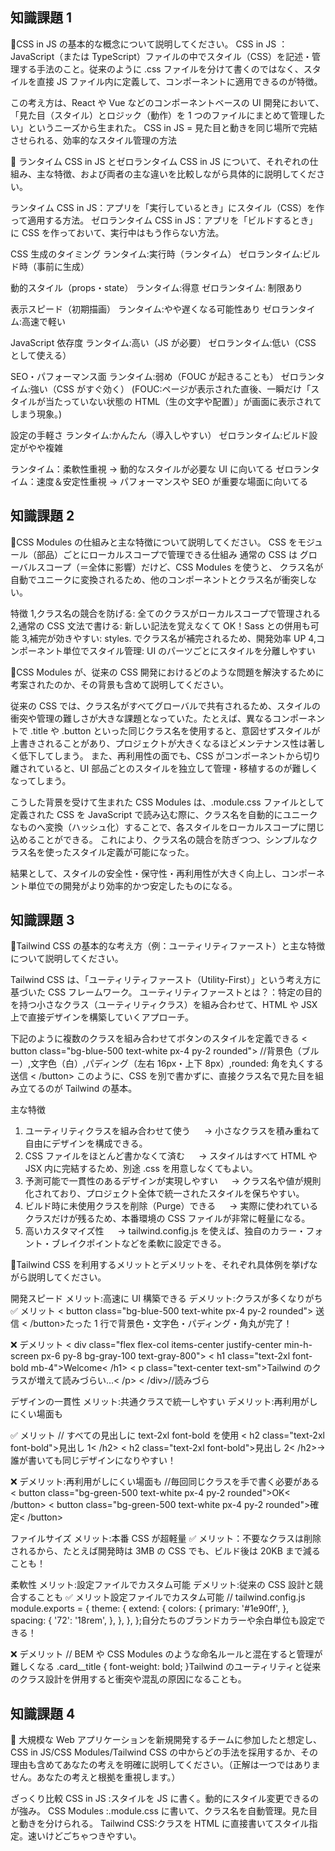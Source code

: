 ## 知識課題 1

🔵CSS in JS の基本的な概念について説明してください。
CSS in JS ：JavaScript（または TypeScript）ファイルの中でスタイル（CSS）を記述・管理する手法のこと。従来のように .css ファイルを分けて書くのではなく、スタイルを直接 JS ファイル内に定義して、コンポーネントに適用できるのが特徴。

この考え方は、React や Vue などのコンポーネントベースの UI 開発において、
「見た目（スタイル）とロジック（動作）を 1 つのファイルにまとめて管理したい」というニーズから生まれた。
CSS in JS = 見た目と動きを同じ場所で完結させられる、効率的なスタイル管理の方法

🔵 ランタイム CSS in JS とゼロランタイム CSS in JS について、それぞれの仕組み、主な特徴、および両者の主な違いを比較しながら具体的に説明してください。

ランタイム CSS in JS：アプリを「実行しているとき」にスタイル（CSS）を作って適用する方法。
ゼロランタイム CSS in JS：アプリを「ビルドするとき」に CSS を作っておいて、実行中はもう作らない方法。

CSS 生成のタイミング
ランタイム:実行時（ランタイム）
ゼロランタイム:ビルド時（事前に生成）

動的スタイル（props・state）
ランタイム:得意
ゼロランタイム: 制限あり

表示スピード（初期描画）
ランタイム:やや遅くなる可能性あり
ゼロランタイム:高速で軽い

JavaScript 依存度
ランタイム:高い（JS が必要）
ゼロランタイム:低い（CSS として使える）

SEO・パフォーマンス面
ランタイム:弱め（FOUC が起きることも）
ゼロランタイム:強い（CSS がすぐ効く）
(FOUC:ページが表示された直後、一瞬だけ「スタイルが当たっていない状態の HTML（生の文字や配置）」が画面に表示されてしまう現象。)

設定の手軽さ
ランタイム:かんたん（導入しやすい）
ゼロランタイム:ビルド設定がやや複雑

ランタイム：柔軟性重視 → 動的なスタイルが必要な UI に向いてる
ゼロランタイム：速度＆安定性重視 → パフォーマンスや SEO が重要な場面に向いてる

## 知識課題 2

🔵CSS Modules の仕組みと主な特徴について説明してください。
CSS をモジュール（部品）ごとにローカルスコープで管理できる仕組み
通常の CSS は グローバルスコープ（＝全体に影響）だけど、CSS Modules を使うと、
クラス名が自動でユニークに変換されるため、他のコンポーネントとクラス名が衝突しない。

特徴
1,クラス名の競合を防げる: 全てのクラスがローカルスコープで管理される
2,通常の CSS 文法で書ける: 新しい記法を覚えなくて OK！Sass との併用も可能
3,補完が効きやすい: styles. でクラス名が補完されるため、開発効率 UP
4,コンポーネント単位でスタイル管理: UI のパーツごとにスタイルを分離しやすい

🔵CSS Modules が、従来の CSS 開発におけるどのような問題を解決するために考案されたのか、その背景も含めて説明してください。

従来の CSS では、クラス名がすべてグローバルで共有されるため、スタイルの衝突や管理の難しさが大きな課題となっていた。たとえば、異なるコンポーネントで .title や .button といった同じクラス名を使用すると、意図せずスタイルが上書きされることがあり、プロジェクトが大きくなるほどメンテナンス性は著しく低下してしまう。
また、再利用性の面でも、CSS がコンポーネントから切り離されていると、UI 部品ごとのスタイルを独立して管理・移植するのが難しくなってしまう。

こうした背景を受けて生まれた CSS Modules は、.module.css ファイルとして定義された CSS を JavaScript で読み込む際に、クラス名を自動的にユニークなものへ変換（ハッシュ化）することで、各スタイルをローカルスコープに閉じ込めることができる。
これにより、クラス名の競合を防ぎつつ、シンプルなクラス名を使ったスタイル定義が可能になった。

結果として、スタイルの安全性・保守性・再利用性が大きく向上し、コンポーネント単位での開発がより効率的かつ安定したものになる。

## 知識課題 3

🔵Tailwind CSS の基本的な考え方（例：ユーティリティファースト）と主な特徴について説明してください。

Tailwind CSS は、「ユーティリティファースト（Utility-First）」という考え方に基づいた CSS フレームワーク。
ユーティリティファーストとは？：特定の目的を持つ小さなクラス（ユーティリティクラス）を組み合わせて、HTML や JSX 上で直接デザインを構築していくアプローチ。

下記のように複数のクラスを組み合わせてボタンのスタイルを定義できる
< button class="bg-blue-500 text-white px-4 py-2 rounded">
//背景色（ブルー）,文字色（白）,パディング（左右 16px・上下 8px）,rounded: 角を丸くする
送信
< /button>
このように、CSS を別で書かずに、直接クラス名で見た目を組み立てるのが Tailwind の基本。

主な特徴

1. ユーティリティクラスを組み合わせて使う
   　 → 小さなクラスを積み重ねて自由にデザインを構成できる。
2. CSS ファイルをほとんど書かなくて済む
   　 → スタイルはすべて HTML や JSX 内に完結するため、別途 .css を用意しなくてもよい。
3. 予測可能で一貫性のあるデザインが実現しやすい
   　 → クラス名や値が規則化されており、プロジェクト全体で統一されたスタイルを保ちやすい。
4. ビルド時に未使用クラスを削除（Purge）できる
   　 → 実際に使われているクラスだけが残るため、本番環境の CSS ファイルが非常に軽量になる。
5. 高いカスタマイズ性
   　 → tailwind.config.js を使えば、独自のカラー・フォント・ブレイクポイントなどを柔軟に設定できる。

🔵Tailwind CSS を利用するメリットとデメリットを、それぞれ具体例を挙げながら説明してください。

開発スピード
メリット:高速に UI 構築できる
デメリット:クラスが多くなりがち
✅ メリット
< button class="bg-blue-500 text-white px-4 py-2 rounded">
送信
< /button>たった 1 行で背景色・文字色・パディング・角丸が完了！

❌ デメリット
< div class="flex flex-col items-center justify-center min-h-screen px-6 py-8 bg-gray-100 text-gray-800">
< h1 class="text-2xl font-bold mb-4">Welcome< /h1>
< p class="text-center text-sm">Tailwind のクラスが増えて読みづらい…< /p>
< /div>//読みづら

デザインの一貫性
メリット:共通クラスで統一しやすい
デメリット:再利用がしにくい場面も

✅ メリット
// すべての見出しに text-2xl font-bold を使用
< h2 class="text-2xl font-bold">見出し 1< /h2>
< h2 class="text-2xl font-bold">見出し 2< /h2>→ 誰が書いても同じデザインになりやすい！

❌ デメリット:再利用がしにくい場面も
//毎回同じクラスを手で書く必要がある
< button class="bg-green-500 text-white px-4 py-2 rounded">OK< /button>
< button class="bg-green-500 text-white px-4 py-2 rounded">確定< /button>

ファイルサイズ
メリット:本番 CSS が超軽量
✅ メリット：不要なクラスは削除されるから、たとえば開発時は 3MB の CSS でも、ビルド後は 20KB まで減ることも！

柔軟性
メリット:設定ファイルでカスタム可能
デメリット:従来の CSS 設計と競合することも
✅ メリット設定ファイルでカスタム可能
// tailwind.config.js
module.exports = {
theme: {
extend: {
colors: {
primary: '#1e90ff',
},
spacing: {
'72': '18rem',
},
},
},
};自分たちのブランドカラーや余白単位も設定できる！

❌ デメリット
// BEM や CSS Modules のような命名ルールと混在すると管理が難しくなる
.card\_\_title {
font-weight: bold;
}Tailwind のユーティリティと従来のクラス設計を併用すると衝突や混乱の原因になることも。

## 知識課題 4

🔵 大規模な Web アプリケーションを新規開発するチームに参加したと想定し、CSS in JS/CSS Modules/Tailwind CSS の中からどの手法を採用するか、その理由も含めてあなたの考えを明確に説明してください。（正解は一つではありません。あなたの考えと根拠を重視します。）

ざっくり比較
CSS in JS :スタイルを JS に書く。動的にスタイル変更できるのが強み。
CSS Modules :.module.css に書いて、クラス名を自動管理。見た目と動きを分けられる。
Tailwind CSS:クラスを HTML に直接書いてスタイル指定。速いけどごちゃつきやすい。
